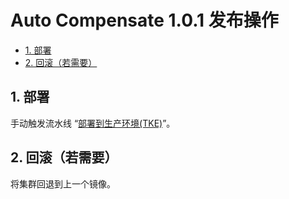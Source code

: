 # Auto Compensate 1.0.1 发布操作<!-- omit in toc -->

- [1. 部署](#1-部署)
- [2. 回滚（若需要）](#2-回滚若需要)

## 1. 部署

手动触发流水线 “[部署到生产环境(TKE)](https://github.com/fooins/auto-compensate/actions/workflows/deploy-to-prod-tke.yaml)”。

## 2. 回滚（若需要）

将集群回退到上一个镜像。
